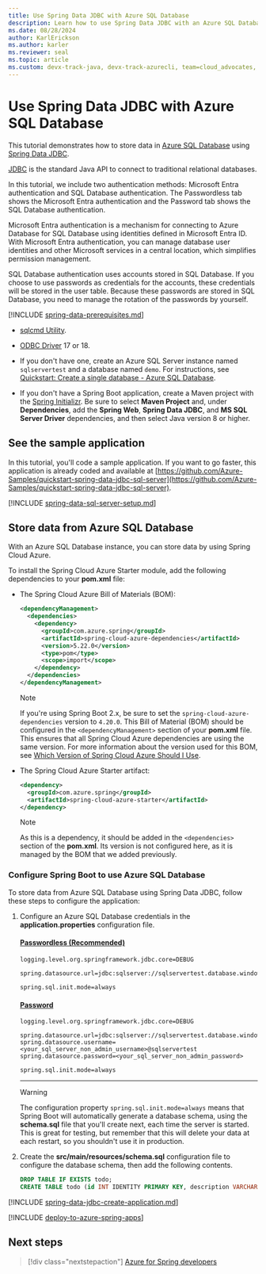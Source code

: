 ```yaml
---
title: Use Spring Data JDBC with Azure SQL Database
description: Learn how to use Spring Data JDBC with an Azure SQL Database.
ms.date: 08/28/2024
author: KarlErickson
ms.author: karler
ms.reviewer: seal
ms.topic: article
ms.custom: devx-track-java, devx-track-azurecli, team=cloud_advocates, spring-cloud-azure, passwordless-java, devx-track-extended-java
---
```


# Use Spring Data JDBC with Azure SQL Database

This tutorial demonstrates how to store data in [Azure SQL Database](/azure/sql-database/) using [Spring Data JDBC](https://spring.io/projects/spring-data-jdbc).

[JDBC](https://en.wikipedia.org/wiki/Java_Database_Connectivity) is the standard Java API to connect to traditional relational databases.

In this tutorial, we include two authentication methods: Microsoft Entra authentication and SQL Database authentication. The Passwordless tab shows the Microsoft Entra authentication and the Password tab shows the SQL Database authentication.

Microsoft Entra authentication is a mechanism for connecting to Azure Database for SQL Database using identities defined in Microsoft Entra ID. With Microsoft Entra authentication, you can manage database user identities and other Microsoft services in a central location, which simplifies permission management.

SQL Database authentication uses accounts stored in SQL Database. If you choose to use passwords as credentials for the accounts, these credentials will be stored in the user table. Because these passwords are stored in SQL Database, you need to manage the rotation of the passwords by yourself.

[!INCLUDE [spring-data-prerequisites.md](includes/spring-data-prerequisites.md)]
- [sqlcmd Utility](/sql/tools/sqlcmd/sqlcmd-utility).

- [ODBC Driver](/sql/connect/odbc/download-odbc-driver-for-sql-server) 17 or 18.

- If you don't have one, create an Azure SQL Server instance named `sqlservertest` and a database named `demo`. For instructions, see [Quickstart: Create a single database - Azure SQL Database](/azure/azure-sql/database/single-database-create-quickstart).

- If you don't have a Spring Boot application, create a Maven project with the [Spring Initializr](https://start.spring.io/). Be sure to select **Maven Project** and, under **Dependencies**, add the **Spring Web**, **Spring Data JDBC**, and **MS SQL Server Driver** dependencies, and then select Java version 8 or higher.

## See the sample application

In this tutorial, you'll code a sample application. If you want to go faster, this application is already coded and available at [https://github.com/Azure-Samples/quickstart-spring-data-jdbc-sql-server](https://github.com/Azure-Samples/quickstart-spring-data-jdbc-sql-server).

[!INCLUDE [spring-data-sql-server-setup.md](includes/spring-data-sql-server-setup.md)]

## Store data from Azure SQL Database

With an Azure SQL Database instance, you can store data by using Spring Cloud Azure.

To install the Spring Cloud Azure Starter module, add the following dependencies to your **pom.xml** file:

- The Spring Cloud Azure Bill of Materials (BOM):

  ```xml
  <dependencyManagement>
    <dependencies>
      <dependency>
        <groupId>com.azure.spring</groupId>
        <artifactId>spring-cloud-azure-dependencies</artifactId>
        <version>5.22.0</version>
        <type>pom</type>
        <scope>import</scope>
      </dependency>
    </dependencies>
  </dependencyManagement>
  ```

  > [!NOTE]
  > If you're using Spring Boot 2.x, be sure to set the `spring-cloud-azure-dependencies` version to `4.20.0`.
  > This Bill of Material (BOM) should be configured in the `<dependencyManagement>` section of your **pom.xml** file. This ensures that all Spring Cloud Azure dependencies are using the same version.
  > For more information about the version used for this BOM, see [Which Version of Spring Cloud Azure Should I Use](https://github.com/Azure/azure-sdk-for-java/wiki/Spring-Versions-Mapping#which-version-of-spring-cloud-azure-should-i-use).

- The Spring Cloud Azure Starter artifact:

  ```xml
  <dependency>
    <groupId>com.azure.spring</groupId>
    <artifactId>spring-cloud-azure-starter</artifactId>
  </dependency>
  ```

  > [!NOTE]
  > As this is a dependency, it should be added in the `<dependencies>` section of the **pom.xml**. Its version is not configured here, as it is managed by the BOM that we added previously.

### Configure Spring Boot to use Azure SQL Database

To store data from Azure SQL Database using Spring Data JDBC, follow these steps to configure the application:

1. Configure an Azure SQL Database credentials in the **application.properties** configuration file.

   #### [Passwordless (Recommended)](#tab/passwordless)

   ```properties
   logging.level.org.springframework.jdbc.core=DEBUG

   spring.datasource.url=jdbc:sqlserver://sqlservertest.database.windows.net:1433;databaseName=demo;authentication=DefaultAzureCredential;

   spring.sql.init.mode=always
   ```

   #### [Password](#tab/password)

   ```properties
   logging.level.org.springframework.jdbc.core=DEBUG

   spring.datasource.url=jdbc:sqlserver://sqlservertest.database.windows.net:1433;database=demo;encrypt=true;trustServerCertificate=false;hostNameInCertificate=*.database.windows.net;loginTimeout=30;
   spring.datasource.username=<your_sql_server_non_admin_username>@sqlservertest
   spring.datasource.password=<your_sql_server_non_admin_password>

   spring.sql.init.mode=always
   ```

    <!-- NOTE: The tab-block end-delimiter here (the "---") needs a 4-space indentation or it will be rendered as a hard rule, and the following note won't be properly indented. -->
    ---

   > [!WARNING]
   > The configuration property `spring.sql.init.mode=always` means that Spring Boot will automatically generate a database schema, using the **schema.sql** file that you'll create next, each time the server is started. This is great for testing, but remember that this will delete your data at each restart, so you shouldn't use it in production.

<!-- NOTE: The numbering must start with 2 here to continue the sequence after the previous step, otherwise the numbering will reset to 1. -->
2. Create the **src/main/resources/schema.sql** configuration file to configure the database schema, then add the following contents.

   ```sql
   DROP TABLE IF EXISTS todo;
   CREATE TABLE todo (id INT IDENTITY PRIMARY KEY, description VARCHAR(255), details VARCHAR(4096), done BIT);
   ```

[!INCLUDE [spring-data-jdbc-create-application.md](includes/spring-data-jdbc-create-application.md)]

[!INCLUDE [deploy-to-azure-spring-apps](includes/deploy-to-azure-spring-apps.md)]

## Next steps

> [!div class="nextstepaction"]
> [Azure for Spring developers](../spring/index.yml)
